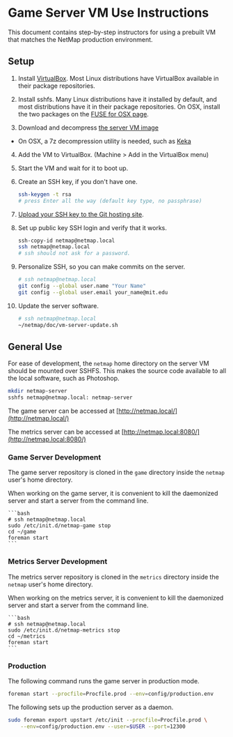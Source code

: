 # Game Server VM Use Instructions

This document contains step-by-step instructors for using a prebuilt VM that
matches the NetMap production environment.


## Setup

1. Install [VirtualBox](https://www.virtualbox.org/wiki/Downloads). Most
Linux distributions have VirtualBox available in their package repositories.

2. Install sshfs. Many Linux distributions have it installed by default, and
most distributions have it in their package repositories. On OSX, install the
two packages on the [FUSE for OSX page](http://osxfuse.github.com/).

3. Download and decompress
   [the server VM image](http://people.csail.mit.edu/costan/netmap/netmap-server-vm.7z)

  * On OSX, a 7z decompression utility is needed, such as
    [Keka](http://www.kekaosx.com/)

4. Add the VM to VirtualBox. (Machine > Add in the VirtualBox menu)

5. Start the VM and wait for it to boot up.

6. Create an SSH key, if you don't have one.

    ```bash
    ssh-keygen -t rsa
    # press Enter all the way (default key type, no passphrase)
    ```

7. [Upload your SSH key to the Git hosting site](https://github.com/settings/ssh).

8. Set up public key SSH login and verify that it works.

    ```bash
    ssh-copy-id netmap@netmap.local
    ssh netmap@netmap.local
    # ssh should not ask for a password.
   ```

9. Personalize SSH, so you can make commits on the server.

    ```bash
    # ssh netmap@netmap.local
    git config --global user.name "Your Name"
    git config --global user.email your_name@mit.edu
    ```

10. Update the server software.

    ```bash
    # ssh netmap@netmap.local
    ~/netmap/doc/vm-server-update.sh
    ```

## General Use

For ease of development, the `netmap` home directory on the server VM should be
mounted over SSHFS. This makes the source code available to all the local
software, such as Photoshop.

```bash
mkdir netmap-server
sshfs netmap@netmap.local: netmap-server
```

The game server can be accessed at [http://netmap.local/](http://netmap.local/)

The metrics server can be accessed at
[http://netmap.local:8080/](http://netmap.local:8080/)


### Game Server Development

The game server repository is cloned in the `game` directory inside the
`netmap` user's home directory.

When working on the game server, it is convenient to kill the daemonized server
and start a server from the command line.


    ```bash
    # ssh netmap@netmap.local
    sudo /etc/init.d/netmap-game stop
    cd ~/game
    foreman start
    ```

### Metrics Server Development

The metrics server repository is cloned in the `metrics` directory inside the
`netmap` user's home directory.

When working on the metrics server, it is convenient to kill the daemonized
server and start a server from the command line.


    ```bash
    # ssh netmap@netmap.local
    sudo /etc/init.d/netmap-metrics stop
    cd ~/metrics
    foreman start
    ```

### Production

The following command runs the game server in production mode.

```bash
foreman start --procfile=Procfile.prod --env=config/production.env
```

The following sets up the production server as a daemon.

```bash
sudo foreman export upstart /etc/init --procfile=Procfile.prod \
    --env=config/production.env --user=$USER --port=12300
```
